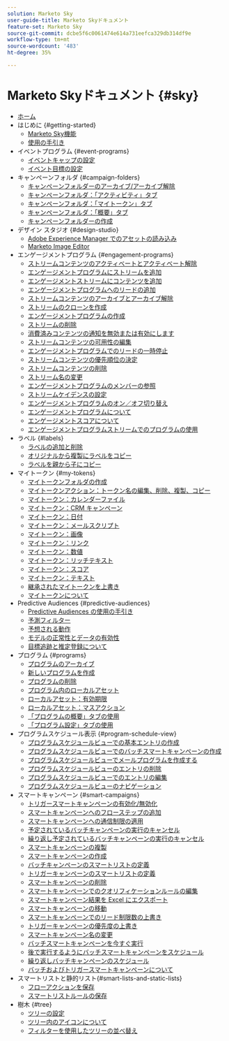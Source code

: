 ```yaml
---
solution: Marketo Sky
user-guide-title: Marketo Skyドキュメント
feature-set: Marketo Sky
source-git-commit: dcbe5f6c0061474e614a731eefca329db314df9e
workflow-type: tm+mt
source-wordcount: '483'
ht-degree: 35%

---
```



# Marketo Skyドキュメント {#sky}

+ [ホーム](home.md)
+ はじめに {#getting-started}
   + [Marketo Sky機能](marketo-sky-features.md)
   + [使用の手引き](how-to-enable-roles-for-marketo-sky.md)
+ イベントプログラム {#event-programs}
   + [イベントキャップの設定](setting-an-event-cap.md)
   + [イベント目標の設定](setting-event-goals.md)
+ キャンペーンフォルダ {#campaign-folders}
   + [キャンペーンフォルダーのアーカイブ/アーカイブ解除](archive-unarchive-a-campaign-folder.md)
   + [キャンペーンフォルダ：「アクティビティ」タブ](campaign-folder-activities-tab.md)
   + [キャンペーンフォルダ：「マイトークン」タブ](campaign-folder-my-tokens-tab.md)
   + [キャンペーンフォルダ：「概要」タブ](campaign-folder-overview-tab.md)
   + [キャンペーンフォルダーの作成](create-a-campaign-folder.md)
+ デザイン スタジオ {#design-studio}
   + [Adobe Experience Manager でのアセットの読み込み](importing-assets-with-adobe-experience-manager.md)
   + [Marketo Image Editor](marketo-image-editor.md)
+ エンゲージメントプログラム {#engagement-programs}
   + [ストリームコンテンツのアクティベートとアクティベート解除](activate-and-deactivate-stream-content.md)
   + [エンゲージメントプログラムにストリームを追加](add-a-stream-to-an-engagement-program.md)
   + [エンゲージメントストリームにコンテンツを追加](add-content-to-an-engagement-stream.md)
   + [エンゲージメントプログラムへのリードの追加](add-people-to-an-engagement-program.md)
   + [ストリームコンテンツのアーカイブとアーカイブ解除](archive-and-unarchive-stream-content.md)
   + [ストリームのクローンを作成](clone-a-stream.md)
   + [エンゲージメントプログラムの作成](create-an-engagement-program.md)
   + [ストリームの削除](delete-a-stream.md)
   + [消費済みコンテンツの通知を無効または有効にします](disable-or-enable-exhausted-content-notifications.md)
   + [ストリームコンテンツの可用性の編集](edit-availability-of-stream-content.md)
   + [エンゲージメントプログラムでのリードの一時停止](pause-people-in-an-engagement-program.md)
   + [ストリームコンテンツの優先順位の決定](prioritize-stream-content.md)
   + [ストリームコンテンツの削除](remove-stream-content.md)
   + [ストリーム名の変更](rename-a-stream.md)
   + [エンゲージメントプログラムのメンバーの参照](see-members-of-an-engagement-program.md)
   + [ストリームケイデンスの設定](set-stream-cadence.md)
   + [エンゲージメントプログラムのオン／オフ切り替え](turn-an-engagement-program-on-and-off.md)
   + [エンゲージメントプログラムについて](understanding-engagement-programs.md)
   + [エンゲージメントスコアについて](understanding-the-engagement-score.md)
   + [エンゲージメントプログラムストリームでのプログラムの使用](using-a-program-in-an-engagement-program-stream.md)
+ ラベル {#labels}
   + [ラベルの追加と削除](add-and-remove-labels.md)
   + [オリジナルから複製にラベルをコピー](copy-labels-from-original-to-clone.md)
   + [ラベルを親から子にコピー](copy-labels-from-parent-to-child.md)
+ マイトークン {#my-tokens}
   + [マイトークンフォルダの作成](create-my-token-folders.md)
   + [マイトークンアクション：トークン名の編集、削除、複製、コピー](my-token-actions-edit-delete-clone-and-copy-token-names.md)
   + [マイトークン：カレンダーファイル](my-token-calendar-file.md)
   + [マイトークン：CRM キャンペーン](my-token-crm-campaign.md)
   + [マイトークン：日付](my-token-date.md)
   + [マイトークン：メールスクリプト](my-token-email-script.md)
   + [マイトークン：画像](my-token-image.md)
   + [マイトークン：リンク](my-token-link.md)
   + [マイトークン：数値](my-token-number.md)
   + [マイトークン：リッチテキスト](my-token-rich-text.md)
   + [マイトークン：スコア](my-token-score.md)
   + [マイトークン：テキスト](my-token-text.md)
   + [継承されたマイトークンを上書き](override-an-inherited-my-token.md)
   + [マイトークンについて](understanding-my-tokens.md)
+ Predictive Audiences {#predictive-audiences}
   + [Predictive Audiences の使用の手引き](getting-started-with-predictive-audiences.md)
   + [予測フィルター](predictive-filters.md)
   + [予想される動作](expected-behavior.md)
   + [モデルの正常性とデータの有効性](model-health-and-data-validity.md)
   + [目標追跡と推定登録について](understanding-goal-tracking-and-projected-registrations.md)
+ プログラム {#programs}
   + [プログラムのアーカイブ](archive-a-program.md)
   + [新しいプログラムを作成](create-a-new-program.md)
   + [プログラムの削除](delete-a-program.md)
   + [プログラム内のローカルアセット](local-assets-in-a-program.md)
   + [ローカルアセット：有効期限](local-assets-expiration.md)
   + [ローカルアセット：マスアクション](local-assets-mass-actions.md)
   + [「プログラムの概要」タブの使用](using-the-program-overview-tab.md)
   + [「プログラム設定」タブの使用](using-the-program-setup-tab.md)
+ プログラムスケジュール表示 {#program-schedule-view}
   + [プログラムスケジュールビューでの基本エントリの作成](create-a-basic-entry-in-program-schedule-view.md)
   + [プログラムスケジュールビューでのバッチスマートキャンペーンの作成](create-a-batch-smart-campaign-in-program-schedule-view.md)
   + [プログラムスケジュールビューでメールプログラムを作成する](create-an-email-program-in-program-schedule-view.md)
   + [プログラムスケジュールビューのエントリの削除](delete-an-entry-in-program-schedule-view.md)
   + [プログラムスケジュールビューでのエントリの編集](edit-an-entry-in-program-schedule-view.md)
   + [プログラムスケジュールビューのナビゲーション](navigating-program-schedule-view.md)
+ スマートキャンペーン {#smart-campaigns}
   + [トリガースマートキャンペーンの有効化/無効化](activate-deactivate-a-trigger-smart-campaign.md)
   + [スマートキャンペーンへのフローステップの追加](add-a-flow-step-to-a-smart-campaign.md)
   + [スマートキャンペーンへの通信制限の適用](apply-communication-limits-to-a-smart-campaign.md)
   + [予定されているバッチキャンペーンの実行のキャンセル](cancel-a-scheduled-batch-campaign-run.md)
   + [繰り返し予定されているバッチキャンペーンの実行のキャンセル](cancel-a-scheduled-recurring-batch-campaign-run.md)
   + [スマートキャンペーンの複製](clone-a-smart-campaign.md)
   + [スマートキャンペーンの作成](create-a-smart-campaign.md)
   + [バッチキャンペーンのスマートリストの定義](define-a-smart-list-for-a-batch-campaign.md)
   + [トリガーキャンペーンのスマートリストの定義](define-a-smart-list-for-a-trigger-campaign.md)
   + [スマートキャンペーンの削除](delete-a-smart-campaign.md)
   + [スマートキャンペーンでのクオリフィケーションルールの編集](edit-qualification-rules-in-a-smart-campaign.md)
   + [スマートキャンペーン結果を Excel にエクスポート](export-smart-campaign-results-to-excel.md)
   + [スマートキャンペーンの移動](move-a-smart-campaign.md)
   + [スマートキャンペーンでのリード制限数の上書き](override-person-restrictions-in-a-smart-campaign.md)
   + [トリガーキャンペーンの優先度の上書き](priority-override-for-trigger-campaigns.md)
   + [スマートキャンペーン名の変更](rename-a-smart-campaign.md)
   + [バッチスマートキャンペーンを今すぐ実行](run-a-batch-smart-campaign-now.md)
   + [後で実行するようにバッチスマートキャンペーンをスケジュール](schedule-a-batch-smart-campaign-to-run-later.md)
   + [繰り返しバッチキャンペーンのスケジュール](schedule-a-recurring-batch-campaign.md)
   + [バッチおよびトリガースマートキャンペーンについて](understanding-batch-and-trigger-smart-campaigns.md)
+ スマートリストと静的リスト{#smart-lists-and-static-lists}
   + [フローアクションを保存](save-flow-actions.md)
   + [スマートリストルールの保存](save-smart-list-rules.md)
+ 樹木 {#tree}
   + [ツリーの設定](configuring-the-tree.md)
   + [ツリー内のアイコンについて](understanding-icons-in-the-tree.md)
   + [フィルターを使用したツリーの並べ替え](use-filters-to-sort-the-tree.md)

